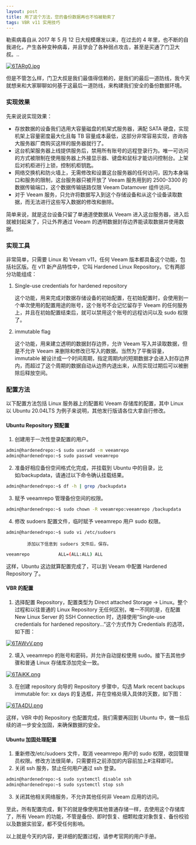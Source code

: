 ```yaml
---
layout: post
title: 用了这个方法，您的备份数据再也不怕被勒索了
tags: VBR v11 实用技巧
---
```


勒索病毒自从 2017 年 5 月 12 日大规模爆发以来，在过去的 4 年里，也不断的自我进化，产生各种变种病毒，并且学会了各种弱点攻击，甚至是买通了门卫大叔。..

[![6TARg0.jpg](https://z3.ax1x.com/2021/03/22/6TARg0.jpg)](https://imgtu.com/i/6TARg0)

但是不管怎么样，门卫大叔是我们最值得信赖的，是我们的最后一道防线，我今天就想来和大家聊聊如何基于这最后一道防线，来构建我们安全的备份数据环境。

### 实现效果

先来说说实现效果：

- 存放数据的设备我们选用大容量磁盘的机架式服务器，满配 SATA 硬盘，实现机架上容量密度最大化且每 TB 容量成本最低，这部分非常容易实现，咨询各大服务器厂商购买这样的服务器就行了。
- 这台机架服务器上线提供服务后，禁用所有账号的远程登录行为。唯一可访问的方式被限制在使用服务器上外接显示器、键盘和鼠标才能访问控制台。上架后对机柜进行上锁，控制机柜钥匙。
- 网络交换机和防火墙上，无需修改和设置这台服务器的任何访问，因为本身端口和服务的限制，这台服务器只被开放了 Veeam 服务用到的 2500-3300 的数据传输端口，这个数据传输链路仅限 Veeam Datamover 组件访问。
- 对于 Veeam 服务，只允许将数据写入到这个存储设备和从这个设备读取数据，而无法进行这些写入数据的修改和删除。

简单来说，就是这台设备只留了单通道使数据从 Veeam 进入这台服务器，进入后就被封起来了，只让外界通过 Veeam 的透明数据封存边界能读取数据并使用数据。

### 实现工具

非常简单，只需要 Linux 和 Veeam v11，任何 Veeam 版本都具备这个功能，包括社区版。在 v11 新产品特性中，它叫 Hardened Linux Repository。它有两部分功能组成：

1. Single-use credentials for hardened repository

   这个功能，用来完成对数据存储设备的初始配置，在初始配置时，会使用到一个单次使用的配置用途的账号，这个账号不会记忆留存于 Veeam 的任何服务上，并且在初始配置结束后，就可以禁用这个账号的远程访问以及 sudo 权限了。

2. immutable flag

   这个功能，用来建立透明的数据封存边界，允许 Veeam 写入并读取数据，但是不允许 Veeam 来删除和修改已写入的数据。当然为了平衡容量，immutable 被设计成一个时间周期，指定周期内的短期数据才会进入封存边界内，而超过了这个周期的数据自动从边界内退出来，从而实现过期后可以被删除后释放空间。

### 配置方法

以下配置方法包括 Linux 服务器上的配置和 Veeam 存储库的配置，其中 Linux 以 Ubuntu 20.04LTS 为例子来说明，其他发行版请各位大拿自行修改。

#### Ubuntu Repository 预配置

1. 创建用于一次性登录配置的用户。

```bash
admin@hardenedrepo:~$ sudo useradd -m veeamrepo
admin@hardenedrepo:~$ sudo passwd veeamrepo
```

2. 准备好相应备份空间格式化完成，并挂载到 Ubuntu 中的目录，比如/backupdata，请通过以下命令确认挂载结果。

```bash
admin@hardenedrepo:~$ df -h | grep /backupdata
```

3. 赋予 veeamrepo 管理备份空间的权限。

```bash
admin@hardenedrepo:~$ sudo chown -R veeamrepo:veeamrepo /backupdata
```

4. 修改 sudoers 配置文件，临时赋予 veeamrepo 用户 sudo 权限。

```bash
admin@hardenedrepo:~$ sudo vi /etc/sudoers
```

   			添加以下信息到 sudoers 文件后，保存。

```bash
veeamrepo			ALL=(ALL:ALL) ALL
```

这样，Ubuntu 这边就算配置完成了，可以到 Veeam 中配置 Hardened Repository 了。

#### VBR 的配置

1. 选择配置 Repository，配置类型为 Direct attached Storage -> Linux。整个过程和以往普通的 Linux Repository 无任何区别，唯一不同的是，在配置 New Linux Server 的 SSH Connection 时，选择使用“Single-use credentials for hardened repository...”这个方式作为 Credentials 的选项，如下图：

[![6TAWvV.png](https://z3.ax1x.com/2021/03/22/6TAWvV.png)](https://imgtu.com/i/6TAWvV)

2. 填入 veeamrepo 的账号和密码，并允许自动提权使用 sudo。接下去其他步骤和普通 Linux 存储库添加完全一致。

[![6TAjKK.png](https://z3.ax1x.com/2021/03/22/6TAjKK.png)](https://imgtu.com/i/6TAjKK)

3. 在创建 repository 向导的 Repository 步骤中，勾选 Mark recent backups immutable for: xx days 的复选框，并在空格处填入具体的天数，如下图：

[![6TA4DU.png](https://z3.ax1x.com/2021/03/22/6TA4DU.png)](https://imgtu.com/i/6TA4DU)

这样，VBR 中的 Repository 也配置完成，我们需要再回到 Ubuntu 中，做一些后续的进一步安全加固，来确保数据的安全。

#### Ubuntu 加固处理配置

1. 重新修改/etc/sudoers 文件，取消 veeamrepo 用户的 sudo 权限，收回管理员权限。修改方法很简单，只需要将之前添加的内容前加上#注释即可。
2. 关闭 ssh 服务，禁止任何用户通过 ssh 登录。

```bash
admin@hardenedrepo:~$ sudo systemctl disable ssh
admin@hardenedrepo:~$ sudo systemctl stop ssh
```

3. 关闭其他相关网络服务，不允许其他任何非 Veeam 应用的访问。

至此，所有配置完成，剩下的就是像使用其他普通存储一样，去使用这个存储库了，所有 Veeam 的功能，不管是备份、即时恢复、细颗粒度对象恢复、备份校验以及数据实验室，都不受任何影响。

以上就是今天的内容，更详细的配置过程，请参考官网的用户手册。